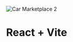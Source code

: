 
![Car Marketplace 2](https://github.com/user-attachments/assets/7e9979bb-a29f-42ef-97f5-d6773e4f7fc6)


# React + Vite
